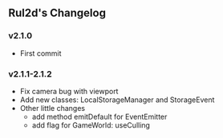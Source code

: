 ## Rul2d's Changelog

### v2.1.0

- First commit

### v2.1.1-2.1.2

- Fix camera bug with viewport
- Add new classes: LocalStorageManager and StorageEvent
- Other little changes
  - add method emitDefault for EventEmitter
  - add flag for GameWorld: useCulling